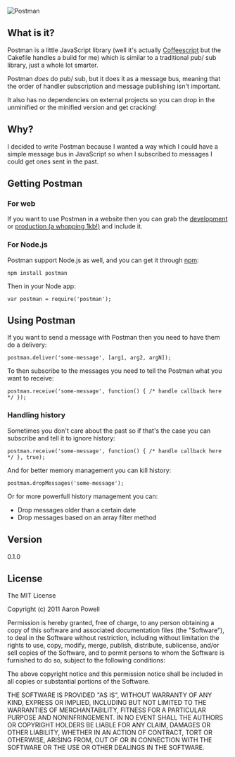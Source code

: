 ![Postman](https://github.com/aaronpowell/Postman/raw/master/assets/Logo.png)

## What is it?

Postman is a little JavaScript library (well it's actually [Coffeescript][1] but the Cakefile handles a build for me) which is similar to a traditional pub/ sub library, just a whole lot smarter.

Postman *does* do pub/ sub, but it does it as a message bus, meaning that the order of handler subscription and message publishing isn't important.

It also has no dependencies on external projects so you can drop in the unminified or the minified version and get cracking!

## Why?

I decided to write Postman because I wanted a way which I could have a simple message bus in JavaScript so when I subscribed to messages I could get ones sent in the past.

## Getting Postman

### For web

If you want to use Postman in a website then you can grab the [development][2] or [production (a whopping 1kb!)][3] and include it.

### For Node.js

Postman support Node.js as well, and you can get it through [npm][4]:

    npm install postman
    
Then in your Node app:

    var postman = require('postman');
    
## Using Postman

If you want to send a message with Postman then you need to have them do a delivery:

    postman.deliver('some-message', [arg1, arg2, argN]);
    
To then subscribe to the messages you need to tell the Postman what you want to receive:

    postman.receive('some-message', function() { /* handle callback here */ });
    
### Handling history

Sometimes you don't care about the past so if that's the case you can subscribe and tell it to ignore history:

    postman.receive('some-message', function() { /* handle callback here */ }, true);
    
And for better memory management you can kill history:

    postman.dropMessages('some-message');
    
Or for more powerfull history management you can:

* Drop messages older than a certain date
* Drop messages based on an array filter method

## Version
0.1.0

## License

The MIT License

Copyright (c) 2011 Aaron Powell

Permission is hereby granted, free of charge, to any person obtaining a copy
of this software and associated documentation files (the "Software"), to deal
in the Software without restriction, including without limitation the rights
to use, copy, modify, merge, publish, distribute, sublicense, and/or sell
copies of the Software, and to permit persons to whom the Software is
furnished to do so, subject to the following conditions:

The above copyright notice and this permission notice shall be included in
all copies or substantial portions of the Software.

THE SOFTWARE IS PROVIDED "AS IS", WITHOUT WARRANTY OF ANY KIND, EXPRESS OR
IMPLIED, INCLUDING BUT NOT LIMITED TO THE WARRANTIES OF MERCHANTABILITY,
FITNESS FOR A PARTICULAR PURPOSE AND NONINFRINGEMENT. IN NO EVENT SHALL THE
AUTHORS OR COPYRIGHT HOLDERS BE LIABLE FOR ANY CLAIM, DAMAGES OR OTHER
LIABILITY, WHETHER IN AN ACTION OF CONTRACT, TORT OR OTHERWISE, ARISING FROM,
OUT OF OR IN CONNECTION WITH THE SOFTWARE OR THE USE OR OTHER DEALINGS IN
THE SOFTWARE.


  [1]: http://coffeescript.org
  [2]: https://github.com/aaronpowell/Postman/raw/master/lib/postman.js
  [3]: https://github.com/aaronpowell/Postman/raw/master/lib/postman.min.js
  [4]: http://npmjs.org